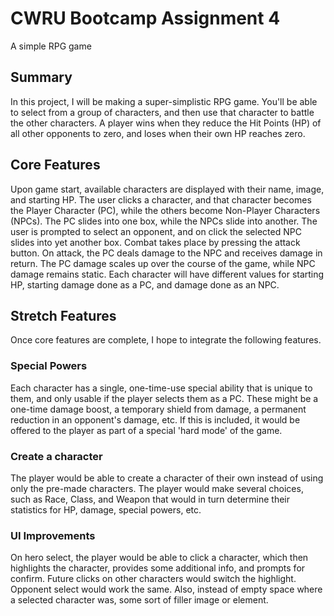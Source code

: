 # CWRU Bootcamp Assignment 4
A simple RPG game

## Summary
In this project, I will be making a super-simplistic RPG game. You'll be able to select from a group of characters, and then use that character to battle the other characters. A player wins when they reduce the Hit Points (HP) of all other opponents to zero, and loses when their own HP reaches zero.

## Core Features
Upon game start, available characters are displayed with their name, image, and starting HP. The user clicks a character, and that character becomes the Player Character (PC), while the others become Non-Player Characters (NPCs). The PC slides into one box, while the NPCs slide into another. The user is prompted to select an opponent, and on click the selected NPC slides into yet another box. Combat takes place by pressing the attack button. On attack, the PC deals damage to the NPC and receives damage in return. The PC damage scales up over the course of the game, while NPC damage remains static. Each character will have different values for starting HP, starting damage done as a PC, and damage done as an NPC. 

## Stretch Features
Once core features are complete, I hope to integrate the following features.

### Special Powers
Each character has a single, one-time-use special ability that is unique to them, and only usable if the player selects them as a PC. These might be a one-time damage boost, a temporary shield from damage, a permanent reduction in an opponent's damage, etc. If this is included, it would be offered to the player as part of a special 'hard mode' of the game.

### Create a character
The player would be able to create a character of their own instead of using only the pre-made characters. The player would make several choices, such as Race, Class, and Weapon that would in turn determine their statistics for HP, damage, special powers, etc.

### UI Improvements
On hero select, the player would be able to click a character, which then highlights the character, provides some additional info, and prompts for confirm. Future clicks on other characters would switch the highlight. Opponent select would work the same. Also, instead of empty space where a selected character was, some sort of filler image or element.


